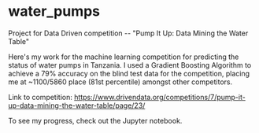 # water_pumps
Project for Data Driven competition -- "Pump It Up: Data Mining the Water Table"

Here's my work for the machine learning competition for predicting the status of water pumps in Tanzania. I used a Gradient Boosting Algorithm to achieve a 79% accuracy on the blind test data for the competition, placing me at ~1100/5860 place (81st percentile) amongst other competitors.

Link to competition: https://www.drivendata.org/competitions/7/pump-it-up-data-mining-the-water-table/page/23/

To see my progress, check out the Jupyter notebook.
